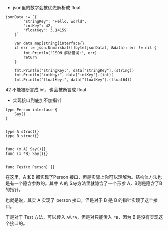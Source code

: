 - json里的数字会被优先解析成 float

```golang
jsonData := `{
        "stringKey": "Hello, world",
        "intKey": 42,
        "floatKey": 3.14159
    }`

    var data map[string]interface{}
    if err := json.Unmarshal([]byte(jsonData), &data); err != nil {
        fmt.Println("JSON 解析错误:", err)
        return
    }

    fmt.Println("stringKey:", data["stringKey"].(string))
    fmt.Println("intKey:", data["intKey"].(int))
    fmt.Println("floatKey:", data["floatKey"].(float64))
```

42 不能被断言成 int，也会被断言成 float

- 实现接口到底加不加指针

```golang
type Person interface {
    Say()
}


type A struct{}
type B struct{}


func (x A) Say(){}
func (x *B) Say(){}


func Test(x Person) {}
```

在这里，A 和B 都实现了Person 接口，但是实际上你可以理解为。结构体方法也是有一个隐含参数的。其中 A 的 Say方法里就隐含了一个形参 A，B则是隐含了B的指针。

也就是说，其实 A 实现了 person 接口，但是对于 B 是 B 的指针实现了这个接口。

于是对于 Test 方法，可以传入 `A和*A`，但是对只能传入 `*B`，因为 B 是没有实现这个接口的。
